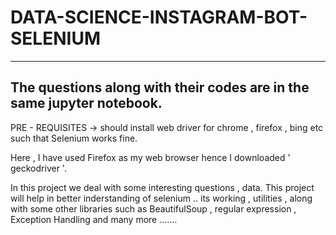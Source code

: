 # DATA-SCIENCE-INSTAGRAM-BOT-SELENIUM

----------------------------------------------------------------------
The questions along with their codes are in the same jupyter notebook. 
----------------------------------------------------------------------

PRE - REQUISITES -> should install web driver for chrome , firefox , bing etc such that Selenium works fine.

Here , I have used Firefox as my web browser hence I downloaded ' geckodriver '.


In this project we deal with some interesting questions , data. This project will help in better inderstanding of selenium .. 
its working , utilities , along with some other libraries such as BeautifulSoup , regular expression , Exception Handling and many more .......



